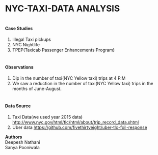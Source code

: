 # NYC-TAXI-DATA ANALYSIS

# <h4>Case Studies</h4>
1. Illegal Taxi pickups
2. NYC Nightlife
3. TPEP(Taxicab Passenger Enhancements Program)

# <h4>Observations</h4>
1. Dip in the number of taxi(NYC Yellow taxi) trips at 4 P.M
2. We saw a reduction in the number of taxi(NYC Yellow taxi) trips in the months of June-August.

# <h4>Data Source</h4>
1. Taxi Data(we used year 2015 data) http://www.nyc.gov/html/tlc/html/about/trip_record_data.shtml
2. Uber data https://github.com/fivethirtyeight/uber-tlc-foil-response




<b>Authors</b><br/>
Deepesh Nathani <br/>
Sanya Pooniwala
